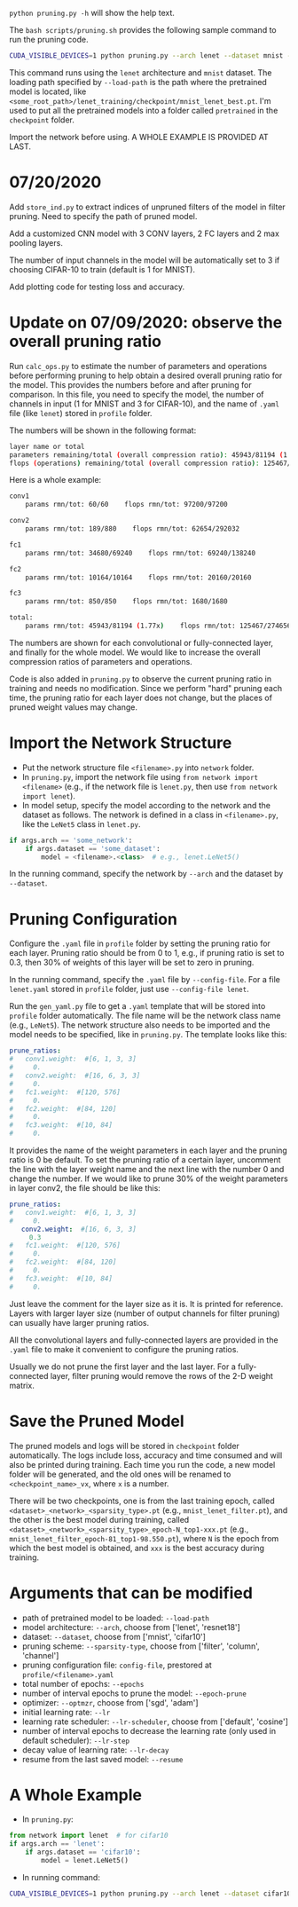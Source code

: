 `python pruning.py -h` will show the help text.

The `bash scripts/pruning.sh` provides the following sample command to run the pruning code.
```sh
CUDA_VISIBLE_DEVICES=1 python pruning.py --arch lenet --dataset mnist --load-path checkpoint/pretrained/mnist_lenet_top1-98.700.pt --sparsity-type filter --config-file lenet --optmzr sgd --epochs 100 --epoch-prune 5 --batch-size 256 --test-batch-size 1024 --lr 1e-3 --lr-decay 20 --lr-scheduler cosine
```
This command runs using the `lenet` architecture and `mnist` dataset. The loading path specified by `--load-path` is the path where the pretrained model is located, like `<some_root_path>/lenet_training/checkpoint/mnist_lenet_best.pt`. I'm used to put all the pretrained models into a folder called `pretrained` in the `checkpoint` folder.

Import the network before using. A WHOLE EXAMPLE IS PROVIDED AT LAST.

# 07/20/2020

Add `store_ind.py` to extract indices of unpruned filters of the model in filter pruning. Need to specify the path of pruned model.

Add a customized CNN model with 3 CONV layers, 2 FC layers and 2 max pooling layers.

The number of input channels in the model will be automatically set to 3 if choosing CIFAR-10 to train (default is 1 for MNIST).

Add plotting code for testing loss and accuracy.

# Update on 07/09/2020: observe the overall pruning ratio

Run `calc_ops.py` to estimate the number of parameters and operations before performing pruning to help obtain a desired overall pruning ratio for the model. This provides the numbers before and after pruning for comparison. In this file, you need to specify the model, the number of channels in input (1 for MNIST and 3 for CIFAR-10), and the name of `.yaml` file (like `lenet`) stored in `profile` folder.

The numbers will be shown in the following format:
```sh
layer name or total
parameters remaining/total (overall compression ratio): 45943/81194 (1.77x)
flops (operations) remaining/total (overall compression ratio): 125467/274656 (2.19x)
```
Here is a whole example:
```sh
conv1
    params rmn/tot: 60/60    flops rmn/tot: 97200/97200

conv2
    params rmn/tot: 189/880    flops rmn/tot: 62654/292032

fc1
    params rmn/tot: 34680/69240    flops rmn/tot: 69240/138240

fc2
    params rmn/tot: 10164/10164    flops rmn/tot: 20160/20160

fc3
    params rmn/tot: 850/850    flops rmn/tot: 1680/1680

total:
    params rmn/tot: 45943/81194 (1.77x)    flops rmn/tot: 125467/274656 (2.19x)
```
The numbers are shown for each convolutional or fully-connected layer, and finally for the whole model. We would like to increase the overall compression ratios of parameters and operations.

Code is also added in `pruning.py` to observe the current pruning ratio in training and needs no modification. Since we perform "hard" pruning each time, the pruning ratio for each layer does not change, but the places of pruned weight values may change.

# Import the Network Structure

- Put the network structure file `<filename>.py` into `network` folder.
- In `pruning.py`, import the network file using `from network import <filename>` (e.g., if the network file is `lenet.py`, then use `from network import lenet`).
- In model setup, specify the model according to the network and the dataset as follows. The network is defined in a class in `<filename>.py`, like the `LeNet5` class in `lenet.py`.
```python
if args.arch == 'some_network':
    if args.dataset == 'some_dataset':
        model = <filename>.<class>  # e.g., lenet.LeNet5()
```
In the running command, specify the network by `--arch` and the dataset by `--dataset`.

# Pruning Configuration

Configure the `.yaml` file in `profile` folder by setting the pruning ratio for each layer. Pruning ratio should be from 0 to 1, e.g., if pruning ratio is set to 0.3, then 30% of weights of this layer will be set to zero in pruning.

In the running command, specify the `.yaml` file by `--config-file`. For a file `lenet.yaml` stored in `profile` folder, just use `--config-file lenet`.

Run the `gen_yaml.py` file to get a `.yaml` template that will be stored into `profile` folder automatically. The file name will be the network class name (e.g., `LeNet5`). The network structure also needs to be imported and the model needs to be specified, like in `pruning.py`.
The template looks like this:
```yaml
prune_ratios:
#   conv1.weight:  #[6, 1, 3, 3]
#     0.
#   conv2.weight:  #[16, 6, 3, 3]
#     0.
#   fc1.weight:  #[120, 576]
#     0.
#   fc2.weight:  #[84, 120]
#     0.
#   fc3.weight:  #[10, 84]
#     0.
```
It provides the name of the weight parameters in each layer and the pruning ratio is 0 be default. To set the pruning ratio of a certain layer, uncomment the line with the layer weight name and the next line with the number 0 and change the number. If we would like to prune 30% of the weight parameters in layer conv2, the file should be like this:
```yaml
prune_ratios:
#   conv1.weight:  #[6, 1, 3, 3]
#     0.
   conv2.weight:  #[16, 6, 3, 3]
     0.3
#   fc1.weight:  #[120, 576]
#     0.
#   fc2.weight:  #[84, 120]
#     0.
#   fc3.weight:  #[10, 84]
#     0.
```
Just leave the comment for the layer size as it is. It is printed for reference. Layers with larger layer size (number of output channels for filter pruning) can usually have larger pruning ratios.

All the convolutional layers and fully-connected layers are provided in the `.yaml` file to make it convenient to configure the pruning ratios.

Usually we do not prune the first layer and the last layer. For a fully-connected layer, filter pruning would remove the rows of the 2-D weight matrix.

# Save the Pruned Model

The pruned models and logs will be stored in `checkpoint` folder automatically. The logs include loss, accuracy and time consumed and will also be printed during training. Each time you run the code, a new model folder will be generated, and the old ones will be renamed to `<checkpoint_name>_vx`, where `x` is a number.

There will be two checkpoints, one is from the last training epoch, called `<dataset>_<network>_<sparsity_type>.pt` (e.g., `mnist_lenet_filter.pt`), and the other is the best model during training, called `<dataset>_<network>_<sparsity_type>_epoch-N_top1-xxx.pt` (e.g., `mnist_lenet_filter_epoch-81_top1-98.550.pt`), where `N` is the epoch from which the best model is obtained, and `xxx` is the best accuracy during training.

# Arguments that can be modified

- path of pretrained model to be loaded: `--load-path`
- model architecture: `--arch`, choose from ['lenet', 'resnet18']
- dataset: `--dataset`, choose from ['mnist', 'cifar10']
- pruning scheme: `--sparsity-type`, choose from ['filter', 'column', 'channel']
- pruning configuration file: `config-file`, prestored at `profile/<filename>.yaml`
- total number of epochs: `--epochs`
- number of interval epochs to prune the model: `--epoch-prune`
- optimizer: `--optmzr`, choose from ['sgd', 'adam']
- initial learning rate: `--lr`
- learning rate scheduler: `--lr-scheduler`, choose from ['default', 'cosine']
- number of interval epochs to decrease the learning rate (only used in default scheduler): `--lr-step`
- decay value of learning rate: `--lr-decay`
- resume from the last saved model: `--resume`

# A Whole Example

- In `pruning.py`:
```python
from network import lenet  # for cifar10
if args.arch == 'lenet':
    if args.dataset == 'cifar10':
        model = lenet.LeNet5()
```
- In running command:
```sh
CUDA_VISIBLE_DEVICES=1 python pruning.py --arch lenet --dataset cifar10 --load-path checkpoint/pretrained/<pretrained_model_for_cifar10>.pt --sparsity-type filter --config-file lenet --optmzr sgd --epochs 100 --epoch-prune 5 --batch-size 256 --test-batch-size 1024 --lr 1e-3 --lr-decay 20 --lr-scheduler cosine
```
